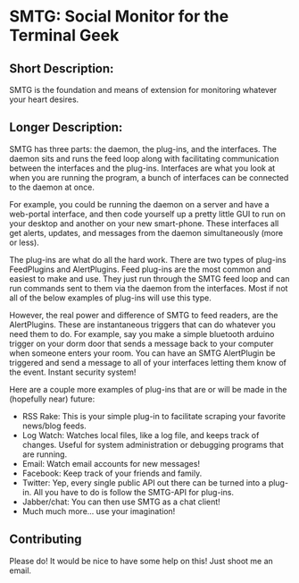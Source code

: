 SMTG: Social Monitor for the Terminal Geek
==========================================

Short Description:
------------------

SMTG is the foundation and means of extension for monitoring whatever your
heart desires.



Longer Description:
-------------------

SMTG has three parts: the daemon, the plug-ins, and the interfaces. The 
daemon sits and runs the feed loop along with facilitating communication 
between the interfaces and the plug-ins. Interfaces are what you look at when
you are running the program, a bunch of interfaces can be connected to the 
daemon at once.
 
For example, you could be running the daemon on a server and have a 
web-portal interface, and then code yourself up a pretty little GUI to run on
your desktop and another on your new smart-phone. These interfaces all get 
alerts, updates, and messages from the daemon simultaneously (more or less).

The plug-ins are what do all the hard work. There are two types of plug-ins 
FeedPlugins and AlertPlugins. Feed plug-ins are the most common and easiest to 
make and use. They just run through the SMTG feed loop and can run commands 
sent to them via the daemon from the interfaces. Most if not all of the below 
examples of plug-ins will use this type. 

However, the real power and difference of SMTG to feed readers, are the 
AlertPlugins. These are instantaneous triggers that can do whatever you need 
them to do. For example, say you make a simple bluetooth arduino trigger on 
your dorm door that sends a message back to your computer when someone enters 
your room. You can have an SMTG AlertPlugin be triggered and send a message to 
all of your interfaces letting them know of the event. Instant security system!  

Here are a couple more examples of plug-ins that are or will be made in the 
(hopefully near) future:

* RSS Rake: This is your simple plug-in to facilitate scraping your favorite news/blog feeds.
* Log Watch: Watches local files, like a log file, and keeps track of changes. Useful for system administration or debugging programs that are running.
* Email: Watch email accounts for new messages!
* Facebook: Keep track of your friends and family.
* Twitter: Yep, every single public API out there can be turned into a plug-in. All you have to do is follow the SMTG-API for plug-ins.
* Jabber/chat: You can then use SMTG as a chat client!
* Much much more... use your imagination!
	
	

Contributing
------------
Please do! It would be nice to have some help on this! Just shoot me an email.
